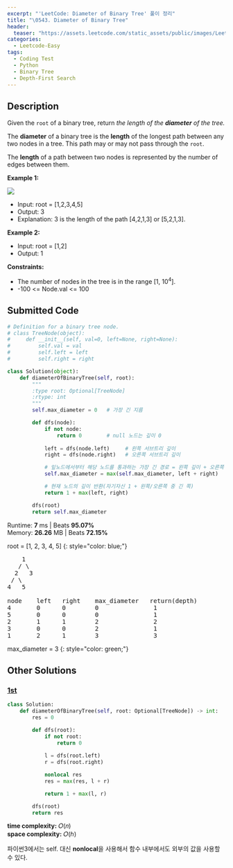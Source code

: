 ```yaml
---
excerpt: "'LeetCode: Diameter of Binary Tree' 풀이 정리"
title: "\0543. Diameter of Binary Tree"
header:
  teaser: "https://assets.leetcode.com/static_assets/public/images/LeetCode_Sharing.png"
categories:
  - Leetcode-Easy
tags:
  - Coding Test
  - Python
  - Binary Tree
  - Depth-First Search
---
```


## <i class="fa-solid fa-file-lines"></i> Description

Given the `root` of a binary tree, return *the length of the **diameter** of the tree.*

The **diameter** of a binary tree is the **length** of the longest path between any two nodes in a tree. This path may or may not pass through the `root`.

The **length** of a path between two nodes is represented by the number of edges between them.

**Example 1:**

![](https://assets.leetcode.com/uploads/2021/03/06/diamtree.jpg)
- Input: root = [1,2,3,4,5]
- Output: 3
- Explanation: 3 is the length of the path [4,2,1,3] or [5,2,1,3].

**Example 2:**

- Input: root = [1,2]
- Output: 1

**Constraints:**

- The number of nodes in the tree is in the range [1, 10<sup>4</sup>].
- -100 <= Node.val <= 100

## <i class="fa-solid fa-cloud-arrow-up"></i> Submitted Code

```python
# Definition for a binary tree node.
# class TreeNode(object):
#     def __init__(self, val=0, left=None, right=None):
#         self.val = val
#         self.left = left
#         self.right = right

class Solution(object):
    def diameterOfBinaryTree(self, root):
        """
        :type root: Optional[TreeNode]
        :rtype: int
        """
        self.max_diameter = 0   # 가장 긴 지름

        def dfs(node):
            if not node:
                return 0        # null 노드는 깊이 0
            
            left = dfs(node.left)     # 왼쪽 서브트리 깊이
            right = dfs(node.right)   # 오른쪽 서브트리 깊이

            # 잎노드에서부터 해당 노드를 통과하는 가장 긴 경로 = 왼쪽 깊이 + 오른쪽 깊이
            self.max_diameter = max(self.max_diameter, left + right)

            # 현재 노드의 깊이 반환(자기자신 1 + 왼쪽/오른쪽 중 긴 쪽)
            return 1 + max(left, right)

        dfs(root)
        return self.max_diameter
```
<i class="fa-solid fa-clock"></i> Runtime: **7** ms \| Beats **95.07%**    
<i class="fa-solid fa-memory"></i> Memory: **26.26** MB \| Beats **72.15%**

root = [1, 2, 3, 4, 5]
{: style="color: blue;"}
<pre>
    1
   / \
  2   3
 / \
4   5

node    left   right    max_diameter   return(depth)
4       0      0        0               1
5       0      0        0               1
2       1      1        2               2
3       0      0        2               1
1       2      1        3               3
</pre>

max_diameter = 3
{: style="color: green;"}

## <i class="fa-solid fa-flask"></i> Other Solutions

### <a href="https://leetcode.com/problems/diameter-of-binary-tree/solutions/6750382/video-using-dfs-step-by-step-algorithm/?envType=problem-list-v2&envId=2s2fta2m" target="_blank">1st</a>

```python
class Solution:
    def diameterOfBinaryTree(self, root: Optional[TreeNode]) -> int:
        res = 0

        def dfs(root):
            if not root:
                return 0
            
            l = dfs(root.left)
            r = dfs(root.right)

            nonlocal res
            res = max(res, l + r)

            return 1 + max(l, r)

        dfs(root)
        return res
```
<i class="fa-solid fa-clock"></i> **time complexity:** 𝑂(𝑛)    
<i class="fa-solid fa-memory"></i> **space complexity:** 𝑂(ℎ)           

파이썬3에서는 self. 대신 **nonlocal**을 사용해서 함수 내부에서도 외부의 값을 사용할 수 있다.